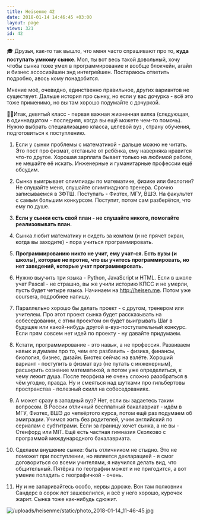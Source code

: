 ```yaml
---
title: Heisenme 42
date: 2018-01-14 14:46:45 +03:00
layout: page
views: 321
id: 42
---
```


🎓 Друзья, как-то так вышло, что меня часто спрашивают про то, **куда поступать умному сынке**. Мол, ты вот весь такой довольный, хочу чтобы сынка тоже умел в программирование и вообще блокчейн, агайл и бизнес ассосиэйшен энд интегрейшен. Постараюсь ответить подробно, авось кому понадобится. 

Мнение моё, очевидно, единственно правильное, других вариантов не существует. Дальше история про сынку, но если у вас дочурка - всё это тоже применимо, но вы там хорошо подумайте с дочуркой.

👨‍🎓️Итак, девятый класс - первая важная жизненная вилка (следующая, в одиннадцатом - последняя, когда вы ещё можете чем-то помочь). Нужно выбрать специализацию класса, целевой вуз , страну обучения, подготовиться к поступлению.

1. Если у сынки проблемы с математикой - дальше можно не читать. Это пост про физмат, отстаньте от ребёнка, ему наверняка нравится что-то другое. Хорошая зарплата бывает только на любимой работе, не мешайте её искать. Инженерные и гуманитарные профессии ещё обсудим.

2. Сынка выигрывает олимпиады по математике, физике или биологии? Не слушайте меня, слушайте олимпиадного тренера. Срочно записываемся в ЗФТШ. Поступать - Физтех, МГУ, ВШЭ. На факультет с самым большим конкурсом. Поступит, потом сам разберётся, что ему по душе.

3. **Если у сынки есть свой план - не слушайте никого, помогайте реализовывать план.**

4. Сынка любит математику и сидеть за компом (и не прячет экран, когда вы заходите) - пора учиться программировать. 

5. **Программированию никто не учит, ему учат-ся. Есть вузы (и школы), которые не против, что вы учитесь программировать, но нет заведений, которые учат программировать.**

6. Нужно выучить три языка - Python, JavaScript и HTML. Если в школе учат Pascal - не страшно, вы же учили историю КПСС и не умерли, пусть будет четыре языка. Начинаем на http://heisen.me. Потом уже coursera, подробнее напишу.

7. Параллельно хорошо бы делать проект - с другом, тренером или учителем. Про этот проект сынка будет рассказывать на собеседовании, с этим проектом он будет выигрывать Шаг в будущее или какой-нибудь другой в-вуз-поступательный конкурс. Если прям совсем нет идей по проекту - ну давайте придумаем.

8. Кстати, программирование - это навык, а не профессия. Развиваем навык и думаем про то, чем его разбавить - физика, финансы, биология, бизнес, дизайн. Биотех сейчас на взлёте. Хороший вариант - поступить в физмат вуз (не путать с инженерным), расширить сознание математикой, а потом уже определиться, к чему лежит душа. После теорфиза не очень сложно разобраться в чём угодно, правда. Ну и смеяться над шутками про гильбертовы пространства - полезный скилл на собеседованиях.

9. А может сразу в западный вуз? Нет, если вы задаетесь таким вопросом. В России отличный бесплатный бакалавриат - идём в МГУ, Физтех, ВШЭ до четвёртого курса, потом ещё раз подумаем об эмиграции. Учимся жить без родителей, учим английский по сериалам с субтитрами. Если за границу хочет сынка, а не вы - Стенфорд или MIT. Ещё есть частная гимназия Сколково с программой международного бакалавриата. 

10. Сделаем внушение сынке: быть отличником не стыдно. Это не поможет при поступлении, но является декларацией - я смог договориться со всеми учителями, я научился делать вид, что общительный. Пятёрка по географии может и не пригодится, а вот умение поладить с географичкой - очень.

11. Ну и не запаривайтесь особо, нервы дороже. Вон там полковник Сандерс в сорок лет зашевелился, и всё у него хорошо, курочек жарит. Сынка тоже как-нибудь сдюжит.



![/uploads/heisenme/static/photo_2018-01-14_11-46-45.jpg](/uploads/heisenme/static/photo_2018-01-14_11-46-45.jpg)
